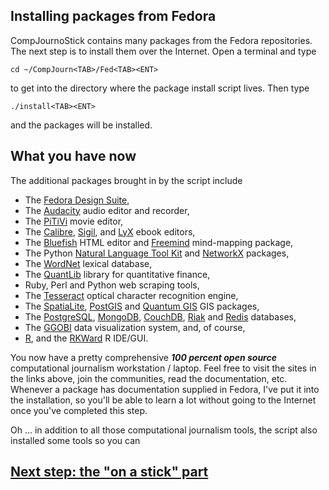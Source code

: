 ## Installing packages from Fedora
CompJournoStick contains many packages from the Fedora repositories. The next step is to install them over the Internet. Open a terminal and type
```
cd ~/CompJourn<TAB>/Fed<TAB><ENT>
```
to get into the directory where the package install script lives. Then type
```
./install<TAB><ENT>
```
and the packages will be installed.

## What you have now
The additional packages brought in by the script include
* The [Fedora Design Suite](http://spins.fedoraproject.org/design/#about),
* The [Audacity](http://audacity.sourceforge.net/) audio editor and recorder,
* The [PiTiVi](http://www.pitivi.org/) movie editor,
* The [Calibre](http://calibre-ebook.com/), [Sigil](http://code.google.com/p/sigil/), and [LyX](http://www.lyx.org/) ebook editors,
* The [Bluefish](http://bluefish.openoffice.nl/index.html) HTML editor and [Freemind](http://freemind.sourceforge.net/wiki/index.php/Main_Page) mind-mapping package,
* The Python [Natural Language Tool Kit](http://nltk.org/) and [NetworkX](http://networkx.github.com/) packages,
* The [WordNet](http://wordnet.princeton.edu/) lexical database,
* The [QuantLib](http://quantlib.org/index.shtml) library for quantitative finance,
* Ruby, Perl and Python web scraping tools,
* The [Tesseract](http://code.google.com/p/tesseract-ocr/) optical character recognition engine,
* The [SpatiaLite](http://www.gaia-gis.it/gaia-sins/), [PostGIS](http://www.postgis.net/) and [Quantum GIS](http://www.qgis.org/) GIS packages,
* The [PostgreSQL](http://www.postgresql.org/), [MongoDB](http://www.mongodb.org/), [CouchDB](http://couchdb.apache.org/), [Riak](http://basho.com/products/riak-overview/) and [Redis](http://redis.io) databases,
* The [GGOBI](http://www.ggobi.org/) data visualization system, and, of course,
* [R](http://r-project.org), and the [RKWard](http://rkward.sourceforge.net/) R IDE/GUI.

You now have a pretty comprehensive ***100 percent open source*** computational journalism workstation / laptop. Feel free to visit the sites in the links above, join the communities, read the documentation, etc. Whenever a package has documentation supplied in Fedora, I've put it into the installation, so you'll be able to learn a lot without going to the Internet once you've completed this step.

Oh ... in addition to all those computational journalism tools, the script also installed some tools so you can

## [Next step: the "on a stick" part](https://github.com/znmeb/CompJournoStick/blob/master/LiveImageCreation/README.md)
